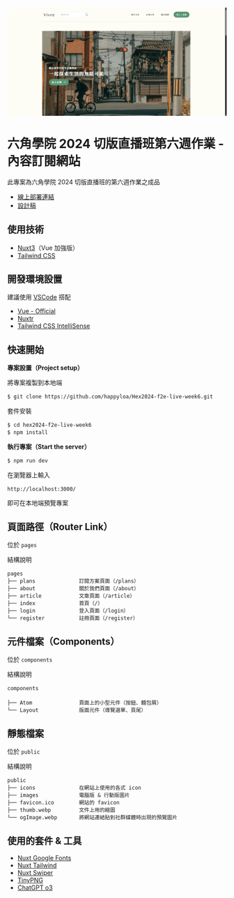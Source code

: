 ![](https://raw.githubusercontent.com/happyloa/Hex2024-f2e-live-week6/refs/heads/main/public/thumb.webp)

# 六角學院 2024 切版直播班第六週作業 - 內容訂閱網站

此專案為六角學院 2024 切版直播班的第六週作業之成品

- [線上部署連結](https://vivre.worksbyaaron.com/)
- [設計稿](https://www.figma.com/design/zpJK5cEuejmXdd2Dyth3PC/2024-%E5%88%87%E7%89%88%E7%9B%B4%E6%92%AD%E7%8F%AD-W6---%E5%85%A7%E5%AE%B9%E8%A8%82%E9%96%B1%E7%B6%B2%E7%AB%99)

## 使用技術

- [Nuxt3](https://nuxt.com/)（Vue 加強版）
- [Tailwind CSS](https://tailwindcss.com/)

## 開發環境設置

建議使用 [VSCode](https://code.visualstudio.com/) 搭配

- [Vue - Official](https://marketplace.visualstudio.com/items?itemName=Vue.volar)
- [Nuxtr](https://marketplace.visualstudio.com/items?itemName=Nuxtr.nuxtr-vscode)
- [Tailwind CSS IntelliSense](https://marketplace.visualstudio.com/items?itemName=bradlc.vscode-tailwindcss)

## 快速開始

**專案設置（Project setup）**

將專案複製到本地端

```sh
$ git clone https://github.com/happyloa/Hex2024-f2e-live-week6.git
```

套件安裝

```sh
$ cd hex2024-f2e-live-week6
$ npm install
```

**執行專案（Start the server）**

```sh
$ npm run dev
```

在瀏覽器上輸入

```
http://localhost:3000/
```

即可在本地端預覽專案

## 頁面路徑（Router Link）

位於 `pages`

結構說明

```
pages
├── plans              訂閱方案頁面（/plans）
├── about              關於我們頁面（/about）
├── article            文章頁面（/article）
├── index              首頁（/）
├── login              登入頁面（/login）
└── register           註冊頁面（/register）
```

## 元件檔案（Components）

位於 `components`

結構說明

```
components

├── Atom               頁面上的小型元件（按鈕、麵包屑）
└── Layout             版面元件（導覽選單、頁尾）
```

## 靜態檔案

位於 `public`

結構說明

```
public
├── icons              在網站上使用的各式 icon
├── images             電腦版 & 行動版圖片
├── favicon.ico        網站的 favicon
├── thumb.webp         文件上用的縮圖
└── ogImage.webp       將網站連結貼到社群媒體時出現的預覽圖片
```

## 使用的套件 & 工具

- [Nuxt Google Fonts](https://google-fonts.nuxtjs.org/)
- [Nuxt Tailwind](https://tailwindcss.nuxtjs.org/)
- [Nuxt Swiper](https://nuxt.com/modules/swiper)
- [TinyPNG](https://tinypng.com/)
- [ChatGPT o3](https://openai.com/)
